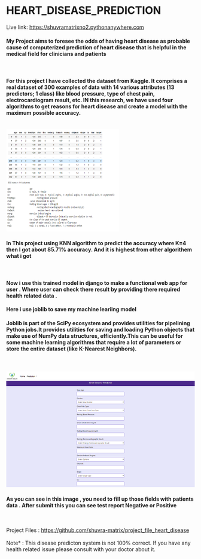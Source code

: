 # HEART_DISEASE_PREDICTION
Live link:
<a href="https://shuvramatrixno2.pythonanywhere.com/">https://shuvramatrixno2.pythonanywhere.com</a>

<h4> My Project aims to foresee the odds of having heart disease as probable cause of 
computerized prediction of heart disease that is helpful in the medical field for clinicians and 
patients </h4>
<br>
<h4>For this project I have collected the dataset from Kaggle. It comprises a real 
dataset of 300 examples of data with 14 various attributes (13 predictors; 1 class) like blood 
pressure, type of chest pain, electrocardiogram result, etc. IN this research, we have used 
four algorithms to get reasons for heart disease and create a model with the maximum 
possible accuracy.
</h4>
<br>
<img style="width:60% ; height:30% ; " src="https://github.com/shuvra-matrix/HEART_DISEASE_PREDICTION/blob/master/static/images/no1.png?raw=true" >
<br>
<h4>In This project using KNN algorithm to predict the accuracy where K=4 then I got 
about 85.71% accuracy. And it is highest from other algorithem what i got </h4>
<br>
<h4>Now i use this trained model in django to make a functional web app for user . Where user can check there result by providing there required health related data . </h4>
<h4> Here i use joblib to save my machine leariing model </h4>
<h4> Joblib is part of the SciPy ecosystem and provides utilities for pipelining Python jobs.It provides utilities for saving and loading Python objects that make use of NumPy data structures, efficiently.This can be useful for some machine learning algorithms that require a lot of parameters or store the entire dataset (like K-Nearest Neighbors). </h4>
<br>
<br>
<img style="width:700px" src="https://github.com/shuvra-matrix/HEART_DISEASE_PREDICTION/blob/master/static/images/no2.png?raw=true" >
<br>
<h4>As you can see in this image , you need to fill up those fields with patients data . After submit this you can see test report Negative or Positive </h4>
<br>
  
Project Files : <a href="https://github.com/shuvra-matrix/project_file_heart_disease">https://github.com/shuvra-matrix/project_file_heart_disease</a> 
<br>
<br>
Note* : This disease predicton system is not 100% correct. If you have any health related issue please consult with your doctor about it.  
